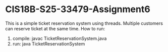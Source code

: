 # CIS18B-S25-33479-Assignment6
This is a simple ticket reservation system using threads.
Multiple customers can reserve ticket at the same time.
How to run:
1. compile: javac TicketReservationSystem.java
2. run: java TicketReservationSystem